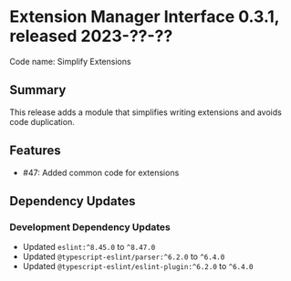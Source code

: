 # Extension Manager Interface 0.3.1, released 2023-??-??

Code name: Simplify Extensions

## Summary

This release adds a module that simplifies writing extensions and avoids code duplication.

## Features

* #47: Added common code for extensions

## Dependency Updates

### Development Dependency Updates

* Updated `eslint:^8.45.0` to `^8.47.0`
* Updated `@typescript-eslint/parser:^6.2.0` to `^6.4.0`
* Updated `@typescript-eslint/eslint-plugin:^6.2.0` to `^6.4.0`
